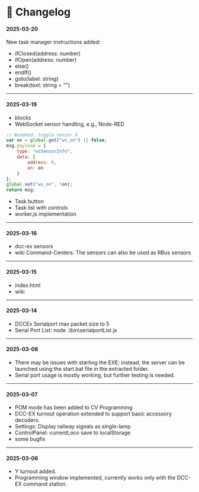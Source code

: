 # 📜 Changelog

#### 2025-03-20
New task manager instructions added:

* ifClosed(address: number)
* ifOpen(address: number)
* else()
* endIf()
* goto(label: string)
* break(text: string = "")
---
#### 2025-03-19
* blocks
* WebSocket sensor handling, e.g., Node-RED
```js
// NodeRed: toggle sensor 6
var on = global.get("ws_on") || false;
msg.payload = {
    type: "wsSensorInfo",
    data: {
        address: 6,
        on: on
    }
};
global.set("ws_on", !on);
return msg;
```
* Task button
* Task list with controls
* worker.js implementation
---
#### 2025-03-16
* dcc-ex sensors
* wiki Command-Centers: The sensors can also be used as RBus sensors
---
#### 2025-03-15
* index.html
* wiki
---
#### 2025-03-14
* DCCEx Serialport max packet size to 5
* Serial Port List: node .\bin\serialportList.js
---
#### 2025-03-08
* There may be issues with starting the EXE; instead, the server can be launched using the start.bat file in the extracted folder.
* Serial port usage is mostly working, but further testing is needed.
---
#### 2025-03-07
* POM mode has been added to CV Programming
* DCC-EX turnout operation extended to support basic accessory decoders.
* Settings: Display railway signals as single-lamp
* ControlPanel: currentLoco save to localStorage
* some bugfix
---
#### 2025-03-06
* Y turnout added.
* Programming window implemented, currently works only with the DCC-EX command station.

